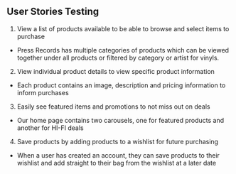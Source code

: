 ## User Stories Testing
1. View a list of products available to be able to browse and select items to purchase
- Press Records has multiple categories of products which can be viewed together under all products or filtered by category or artist for vinyls.
2. View individual product details to view specific product information
- Each product contains an image, description and pricing information to inform purchases
3. Easily see featured items and promotions to not miss out on deals
- Our home page contains two carousels, one for featured products and another for HI-FI deals
4. Save products by adding products to a wishlist for future purchasing
- When a user has created an account, they can save products to their wishlist and add straight to their bag from the wishlist at a later date